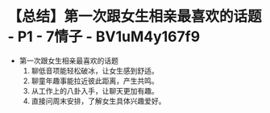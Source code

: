 # 【总结】第一次跟女生相亲最喜欢的话题 - P1 - 7情子 - BV1uM4y167f9

-   第一次跟女生相亲最喜欢的话题
    1.  聊低音项能轻松破冰，让女生感到舒适。
    2.  聊童年趣事能拉近彼此距离，产生共鸣。
    3.  从工作上的八卦入手，让聊天更加有趣。
    4.  直接问周末安排，了解女生具体兴趣爱好。